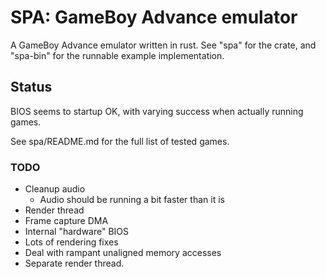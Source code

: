 # SPA: GameBoy Advance emulator
A GameBoy Advance emulator written in rust. See "spa" for the crate, and "spa-bin" for the runnable example implementation.

## Status
BIOS seems to startup OK, with varying success when actually running games.

See spa/README.md for the full list of tested games.

### TODO
- Cleanup audio
    - Audio should be running a bit faster than it is
- Render thread
- Frame capture DMA
- Internal "hardware" BIOS
- Lots of rendering fixes
- Deal with rampant unaligned memory accesses
- Separate render thread.
